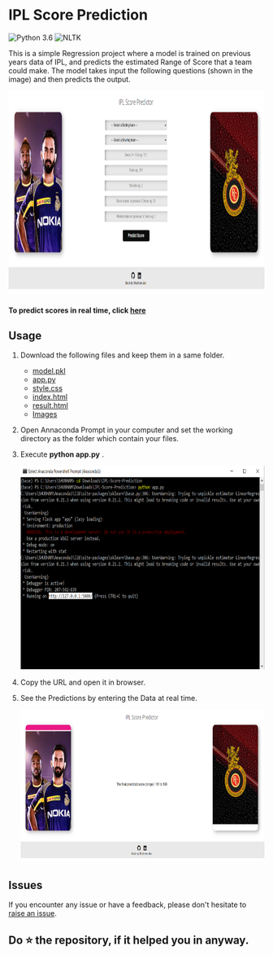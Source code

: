 # IPL Score Prediction
![Python 3.6](https://img.shields.io/badge/Python-3.6-brightgreen.svg) ![NLTK](https://img.shields.io/badge/Library-sklearn-orange.svg)

This is a simple Regression project where a model is trained on previous years data of IPL, and predicts the estimated Range of Score that a team could make. The model takes input the following questions (shown in the image) and then predicts the output.

<img src="https://raw.githubusercontent.com/shubhamjain02/IPL-Score-Predictor/master/Readme-Resources/Capture.PNG" width="1000" height="400">

#### To predict scores in real time, click [here](https://score-prediction-of-ipl-match.herokuapp.com/)

## Usage

1. Download the following files and keep them in a same folder.
    *  [model.pkl](https://github.com/shubhamjain02/IPL-Score-Predictor/blob/master/model.pkl)
    *  [app.py](https://github.com/shubhamjain02/IPL-Score-Predictor/blob/master/app.py)
    *  [style.css](https://github.com/shubhamjain02/IPL-Score-Predictor/blob/master/static/style.css)
    *  [index.html](https://github.com/shubhamjain02/IPL-Score-Predictor/blob/master/templates/index.html)
    *  [result.html](https://github.com/shubhamjain02/IPL-Score-Predictor/blob/master/templates/result.html)
    *  [Images](https://github.com/shubhamjain02/IPL-Score-Predictor/tree/master/static)

2. Open Annaconda Prompt in your computer and set the working directory as the folder which contain your files.

3. Execute **python app.py** .

      <img src="https://raw.githubusercontent.com/shubhamjain02/IPL-Score-Predictor/master/Readme-Resources/ss1.PNG" width="500" height="400">

4. Copy the URL and open it in browser.

5. See the Predictions by entering the Data at real time. 

   <img src="https://raw.githubusercontent.com/shubhamjain02/IPL-Score-Predictor/master/Readme-Resources/Capture1.PNG" width="800" height="300">

## Issues

If you encounter any issue or have a feedback, please don't hesitate to [raise an issue](https://github.com/shubhamjain02/Machine-Learning-Projects/issues).


## **Do ⭐ the repository, if it helped you in anyway.**

